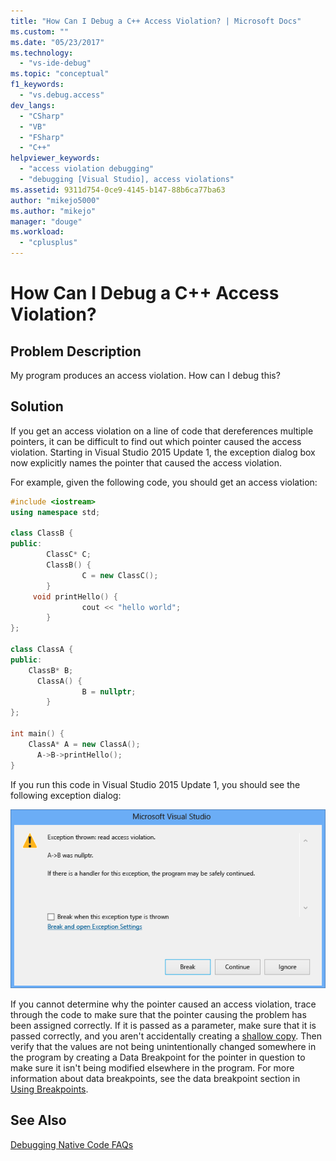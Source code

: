 ```yaml
---
title: "How Can I Debug a C++ Access Violation? | Microsoft Docs"
ms.custom: ""
ms.date: "05/23/2017"
ms.technology: 
  - "vs-ide-debug"
ms.topic: "conceptual"
f1_keywords: 
  - "vs.debug.access"
dev_langs: 
  - "CSharp"
  - "VB"
  - "FSharp"
  - "C++"
helpviewer_keywords: 
  - "access violation debugging"
  - "debugging [Visual Studio], access violations"
ms.assetid: 9311d754-0ce9-4145-b147-88b6ca77ba63
author: "mikejo5000"
ms.author: "mikejo"
manager: "douge"
ms.workload: 
  - "cplusplus"
---
```

# How Can I Debug a C++ Access Violation?
## Problem Description  
 My program produces an access violation. How can I debug this?  
  
## Solution  
 If you get an access violation on a line of code that dereferences  multiple pointers, it can be difficult to find out which pointer caused the access violation. Starting in Visual Studio 2015 Update 1, the exception dialog box now explicitly names the pointer that caused the access violation.  
  
 For example, given the following code, you should get an access violation:  
  
```C++  
#include <iostream>  
using namespace std;  
  
class ClassB {  
public:  
    	ClassC* C;  
    	ClassB() {  
		        C = new ClassC();  
    	}  
     void printHello() {  
		        cout << "hello world";  
    	}  
};  
  
class ClassA {  
public:  
    ClassB* B;  
	  ClassA() {  
		        B = nullptr;  
	    }  
};  
  
int main() {  
    ClassA* A = new ClassA();  
	  A->B->printHello();  
}  
```  
  
 If you run this code in Visual Studio 2015 Update 1, you should see the following exception dialog:  
  
 ![AccessViolationCPlus](../debugger/media/accessviolationcplus.png "AccessViolationCPlus")  
  
 If you cannot determine why the pointer caused an access violation, trace through the code to make sure that the pointer causing the problem has been assigned correctly.  If it is passed as a parameter, make sure that it is  passed correctly, and you aren't accidentally creating a [shallow copy](http://stackoverflow.com/questions/184710/what-is-the-difference-between-a-deep-copy-and-a-shallow-copy). Then verify that the values are not being unintentionally changed somewhere in the program by creating a Data Breakpoint for the pointer in question to make sure it isn't being modified elsewhere in the program. For more information about data breakpoints, see the data breakpoint section in [Using Breakpoints](../debugger/using-breakpoints.md).  
  
## See Also  
 [Debugging Native Code FAQs](../debugger/debugging-native-code-faqs.md)